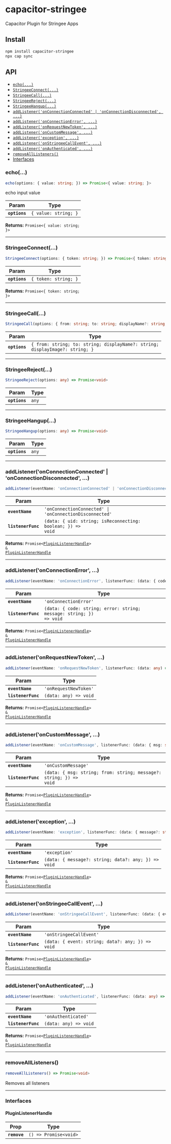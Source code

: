# capacitor-stringee

Capacitor Plugin for Stringee Apps

## Install

```bash
npm install capacitor-stringee
npx cap sync
```

## API

<docgen-index>

* [`echo(...)`](#echo)
* [`StringeeConnect(...)`](#stringeeconnect)
* [`StringeeCall(...)`](#stringeecall)
* [`StringeeReject(...)`](#stringeereject)
* [`StringeeHangup(...)`](#stringeehangup)
* [`addListener('onConnectionConnected' | 'onConnectionDisconnected', ...)`](#addlisteneronconnectionconnected--onconnectiondisconnected)
* [`addListener('onConnectionError', ...)`](#addlisteneronconnectionerror)
* [`addListener('onRequestNewToken', ...)`](#addlisteneronrequestnewtoken)
* [`addListener('onCustomMessage', ...)`](#addlisteneroncustommessage)
* [`addListener('exception', ...)`](#addlistenerexception)
* [`addListener('onStringeeCallEvent', ...)`](#addlisteneronstringeecallevent)
* [`addListener('onAuthenticated', ...)`](#addlisteneronauthenticated)
* [`removeAllListeners()`](#removealllisteners)
* [Interfaces](#interfaces)

</docgen-index>

<docgen-api>
<!--Update the source file JSDoc comments and rerun docgen to update the docs below-->

### echo(...)

```typescript
echo(options: { value: string; }) => Promise<{ value: string; }>
```

echo input value

| Param         | Type                            |
| ------------- | ------------------------------- |
| **`options`** | <code>{ value: string; }</code> |

**Returns:** <code>Promise&lt;{ value: string; }&gt;</code>

--------------------


### StringeeConnect(...)

```typescript
StringeeConnect(options: { token: string; }) => Promise<{ token: string; }>
```

| Param         | Type                            |
| ------------- | ------------------------------- |
| **`options`** | <code>{ token: string; }</code> |

**Returns:** <code>Promise&lt;{ token: string; }&gt;</code>

--------------------


### StringeeCall(...)

```typescript
StringeeCall(options: { from: string; to: string; displayName?: string; displayImage?: string; }) => Promise<void>
```

| Param         | Type                                                                                    |
| ------------- | --------------------------------------------------------------------------------------- |
| **`options`** | <code>{ from: string; to: string; displayName?: string; displayImage?: string; }</code> |

--------------------


### StringeeReject(...)

```typescript
StringeeReject(options: any) => Promise<void>
```

| Param         | Type             |
| ------------- | ---------------- |
| **`options`** | <code>any</code> |

--------------------


### StringeeHangup(...)

```typescript
StringeeHangup(options: any) => Promise<void>
```

| Param         | Type             |
| ------------- | ---------------- |
| **`options`** | <code>any</code> |

--------------------


### addListener('onConnectionConnected' | 'onConnectionDisconnected', ...)

```typescript
addListener(eventName: 'onConnectionConnected' | 'onConnectionDisconnected', listenerFunc: (data: { uid: string; isReconnecting: boolean; }) => void) => Promise<PluginListenerHandle> & PluginListenerHandle
```

| Param              | Type                                                                      |
| ------------------ | ------------------------------------------------------------------------- |
| **`eventName`**    | <code>'onConnectionConnected' \| 'onConnectionDisconnected'</code>        |
| **`listenerFunc`** | <code>(data: { uid: string; isReconnecting: boolean; }) =&gt; void</code> |

**Returns:** <code>Promise&lt;<a href="#pluginlistenerhandle">PluginListenerHandle</a>&gt; & <a href="#pluginlistenerhandle">PluginListenerHandle</a></code>

--------------------


### addListener('onConnectionError', ...)

```typescript
addListener(eventName: 'onConnectionError', listenerFunc: (data: { code: string; error: string; message: string; }) => void) => Promise<PluginListenerHandle> & PluginListenerHandle
```

| Param              | Type                                                                              |
| ------------------ | --------------------------------------------------------------------------------- |
| **`eventName`**    | <code>'onConnectionError'</code>                                                  |
| **`listenerFunc`** | <code>(data: { code: string; error: string; message: string; }) =&gt; void</code> |

**Returns:** <code>Promise&lt;<a href="#pluginlistenerhandle">PluginListenerHandle</a>&gt; & <a href="#pluginlistenerhandle">PluginListenerHandle</a></code>

--------------------


### addListener('onRequestNewToken', ...)

```typescript
addListener(eventName: 'onRequestNewToken', listenerFunc: (data: any) => void) => Promise<PluginListenerHandle> & PluginListenerHandle
```

| Param              | Type                                |
| ------------------ | ----------------------------------- |
| **`eventName`**    | <code>'onRequestNewToken'</code>    |
| **`listenerFunc`** | <code>(data: any) =&gt; void</code> |

**Returns:** <code>Promise&lt;<a href="#pluginlistenerhandle">PluginListenerHandle</a>&gt; & <a href="#pluginlistenerhandle">PluginListenerHandle</a></code>

--------------------


### addListener('onCustomMessage', ...)

```typescript
addListener(eventName: 'onCustomMessage', listenerFunc: (data: { msg: string; from: string; message?: string; }) => void) => Promise<PluginListenerHandle> & PluginListenerHandle
```

| Param              | Type                                                                             |
| ------------------ | -------------------------------------------------------------------------------- |
| **`eventName`**    | <code>'onCustomMessage'</code>                                                   |
| **`listenerFunc`** | <code>(data: { msg: string; from: string; message?: string; }) =&gt; void</code> |

**Returns:** <code>Promise&lt;<a href="#pluginlistenerhandle">PluginListenerHandle</a>&gt; & <a href="#pluginlistenerhandle">PluginListenerHandle</a></code>

--------------------


### addListener('exception', ...)

```typescript
addListener(eventName: 'exception', listenerFunc: (data: { message?: string | undefined; data?: any; }) => void) => Promise<PluginListenerHandle> & PluginListenerHandle
```

| Param              | Type                                                              |
| ------------------ | ----------------------------------------------------------------- |
| **`eventName`**    | <code>'exception'</code>                                          |
| **`listenerFunc`** | <code>(data: { message?: string; data?: any; }) =&gt; void</code> |

**Returns:** <code>Promise&lt;<a href="#pluginlistenerhandle">PluginListenerHandle</a>&gt; & <a href="#pluginlistenerhandle">PluginListenerHandle</a></code>

--------------------


### addListener('onStringeeCallEvent', ...)

```typescript
addListener(eventName: 'onStringeeCallEvent', listenerFunc: (data: { event: string; data?: any; }) => void) => Promise<PluginListenerHandle> & PluginListenerHandle
```

| Param              | Type                                                           |
| ------------------ | -------------------------------------------------------------- |
| **`eventName`**    | <code>'onStringeeCallEvent'</code>                             |
| **`listenerFunc`** | <code>(data: { event: string; data?: any; }) =&gt; void</code> |

**Returns:** <code>Promise&lt;<a href="#pluginlistenerhandle">PluginListenerHandle</a>&gt; & <a href="#pluginlistenerhandle">PluginListenerHandle</a></code>

--------------------


### addListener('onAuthenticated', ...)

```typescript
addListener(eventName: 'onAuthenticated', listenerFunc: (data: any) => void) => Promise<PluginListenerHandle> & PluginListenerHandle
```

| Param              | Type                                |
| ------------------ | ----------------------------------- |
| **`eventName`**    | <code>'onAuthenticated'</code>      |
| **`listenerFunc`** | <code>(data: any) =&gt; void</code> |

**Returns:** <code>Promise&lt;<a href="#pluginlistenerhandle">PluginListenerHandle</a>&gt; & <a href="#pluginlistenerhandle">PluginListenerHandle</a></code>

--------------------


### removeAllListeners()

```typescript
removeAllListeners() => Promise<void>
```

Removes all listeners

--------------------


### Interfaces


#### PluginListenerHandle

| Prop         | Type                                      |
| ------------ | ----------------------------------------- |
| **`remove`** | <code>() =&gt; Promise&lt;void&gt;</code> |

</docgen-api>
